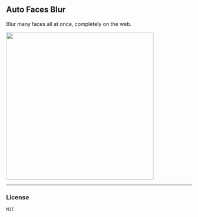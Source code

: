 ## Auto Faces Blur

Blur many faces all at once, completely on the web.

<img width="400" alt="" src="https://github.com/seanghay/blurface-js/assets/15277233/7e76b6ce-719d-4a09-b77c-9d3e2e85dee8">

---

### License

`MIT`
